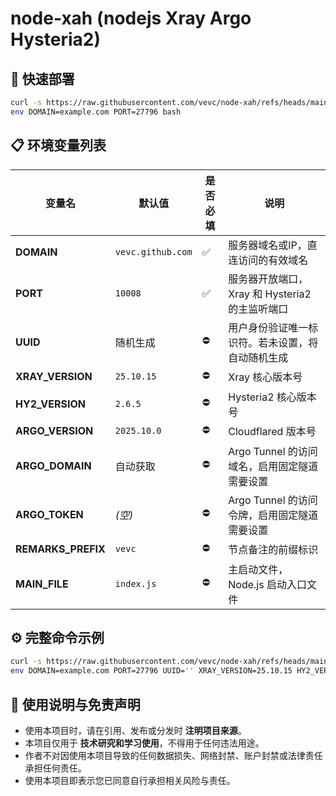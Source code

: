 # node-xah (nodejs Xray Argo Hysteria2)

## 🚀 快速部署

```bash
curl -s https://raw.githubusercontent.com/vevc/node-xah/refs/heads/main/install.sh |
env DOMAIN=example.com PORT=27796 bash
```

## 📋 环境变量列表

| 变量名             | 默认值            | 是否必填 | 说明                                             |
| ------------------ | ----------------- | -------- | ------------------------------------------------ |
| **DOMAIN**         | `vevc.github.com` | ✅        | 服务器域名或IP，直连访问的有效域名               |
| **PORT**           | `10008`           | ✅        | 服务器开放端口，Xray 和 Hysteria2 的主监听端口   |
| **UUID**           | 随机生成          | ⛔        | 用户身份验证唯一标识符。若未设置，将自动随机生成 |
| **XRAY_VERSION**   | `25.10.15`        | ⛔        | Xray 核心版本号                                  |
| **HY2_VERSION**    | `2.6.5`           | ⛔        | Hysteria2 核心版本号                             |
| **ARGO_VERSION**   | `2025.10.0`       | ⛔        | Cloudflared 版本号                               |
| **ARGO_DOMAIN**    | 自动获取          | ⛔        | Argo Tunnel 的访问域名，启用固定隧道需要设置     |
| **ARGO_TOKEN**     | *(空)*            | ⛔        | Argo Tunnel 的访问令牌，启用固定隧道需要设置     |
| **REMARKS_PREFIX** | `vevc`            | ⛔        | 节点备注的前缀标识                               |
| **MAIN_FILE**      | `index.js`        | ⛔        | 主启动文件，Node.js 启动入口文件                 |

## ⚙️ 完整命令示例

```bash
curl -s https://raw.githubusercontent.com/vevc/node-xah/refs/heads/main/install.sh |
env DOMAIN=example.com PORT=27796 UUID='' XRAY_VERSION=25.10.15 HY2_VERSION=2.6.5 ARGO_VERSION=2025.10.0 ARGO_DOMAIN='' ARGO_TOKEN='' REMARKS_PREFIX='vevc' MAIN_FILE='index.js' bash
```

## 📢 使用说明与免责声明

- 使用本项目时，请在引用、发布或分发时 **注明项目来源**。
- 本项目仅用于 **技术研究和学习使用**，不得用于任何违法用途。
- 作者不对因使用本项目导致的任何数据损失、网络封禁、账户封禁或法律责任承担任何责任。
- 使用本项目即表示您已同意自行承担相关风险与责任。

